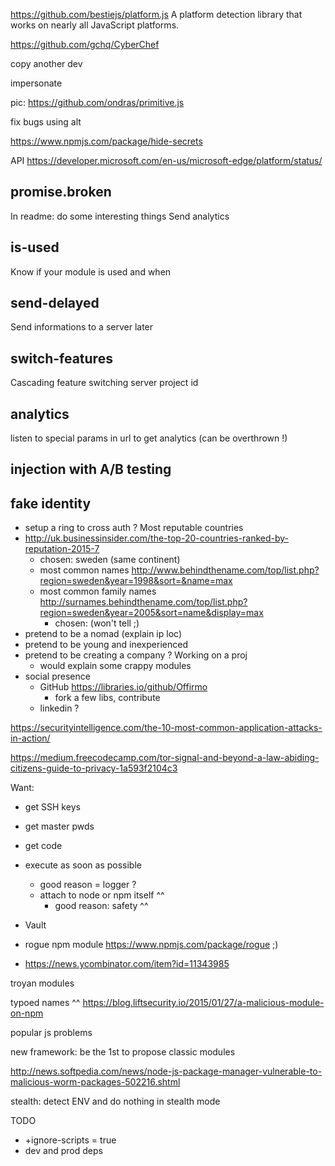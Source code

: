 
https://github.com/bestiejs/platform.js A platform detection library that works on nearly all JavaScript platforms.

https://github.com/gchq/CyberChef

copy another dev

impersonate

pic: https://github.com/ondras/primitive.js

fix bugs using alt

https://www.npmjs.com/package/hide-secrets

API https://developer.microsoft.com/en-us/microsoft-edge/platform/status/

## promise.broken
In readme: do some interesting things
Send analytics


## is-used
Know if your module is used and when


## send-delayed
Send informations to a server later


## switch-features
Cascading feature switching
server
project id

## analytics
listen to special params in url to get analytics (can be overthrown !)

## injection with A/B testing



## fake identity
* setup a ring to cross auth ?
Most reputable countries
* http://uk.businessinsider.com/the-top-20-countries-ranked-by-reputation-2015-7
  * chosen: sweden (same continent)
  * most common names http://www.behindthename.com/top/list.php?region=sweden&year=1998&sort=&name=max
  * most common family names http://surnames.behindthename.com/top/list.php?region=sweden&year=2005&sort=name&display=max
    * chosen: (won't tell ;)
* pretend to be a nomad (explain ip loc)
* pretend to be young and inexperienced
* pretend to be creating a company ? Working on a proj
  * would explain some crappy modules
* social presence
  * GitHub https://libraries.io/github/Offirmo
    * fork a few libs, contribute
  * linkedin ?


https://securityintelligence.com/the-10-most-common-application-attacks-in-action/

https://medium.freecodecamp.com/tor-signal-and-beyond-a-law-abiding-citizens-guide-to-privacy-1a593f2104c3

Want:
* get SSH keys
* get master pwds
* get code
* execute as soon as possible
  * good reason = logger ?
  * attach to node or npm itself ^^
    * good reason: safety ^^
* Vault

* rogue npm module https://www.npmjs.com/package/rogue ;)
* https://news.ycombinator.com/item?id=11343985

troyan modules

typoed names ^^ https://blog.liftsecurity.io/2015/01/27/a-malicious-module-on-npm

popular js problems

new framework: be the 1st to propose classic modules

http://news.softpedia.com/news/node-js-package-manager-vulnerable-to-malicious-worm-packages-502216.shtml

stealth: detect ENV and do nothing in stealth mode


TODO
- +ignore-scripts = true
- dev and prod deps
